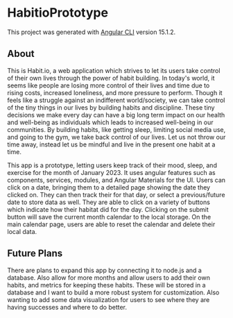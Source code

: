 # HabitioPrototype

This project was generated with [Angular CLI](https://github.com/angular/angular-cli) version 15.1.2.

## About
This is Habit.io, a web application which strives to let its users take control of their own lives through the power of habit building. In today's world, it seems like people are losing more control of their lives and time due to rising costs, increased loneliness, and more pressure to perform. Though it feels like a struggle against an indifferent world/society, we can take control of the tiny things in our lives by building habits and discipline. These tiny decisions we make every day can have a big long term impact on our health and well-being as individuals which leads to increased well-being in our communities. By building habits, like getting sleep, limiting social media use, and going to the gym, we take back control of our lives. Let us not throw our time away, instead let us be mindful and live in the present one habit at a time.

This app is a prototype, letting users keep track of their mood, sleep, and exercise for the month of January 2023. It uses angular features such as components, services, modules, and Angular Materials for the UI. Users can click on a date, bringing them to a detailed page showing the date they clicked on. They can then track their for that day, or select a previous/future date to store data as well. They are able to click on a variety of buttons which indicate how their habitat did for the day. Clicking on the submit button will save the current month calendar to the local storage. On the main calendar page, users are able to reset the calendar and delete their local data.


## Future Plans
There are plans to expand this app by connecting it to node.js and a database. Also allow for more months and allow users to add their own habits, and metrics for keeping these habits. These will be stored in a database and I want to build a more robust system for customization. Also wanting to add some data visualization for users to see where they are having successes and where to do better.
